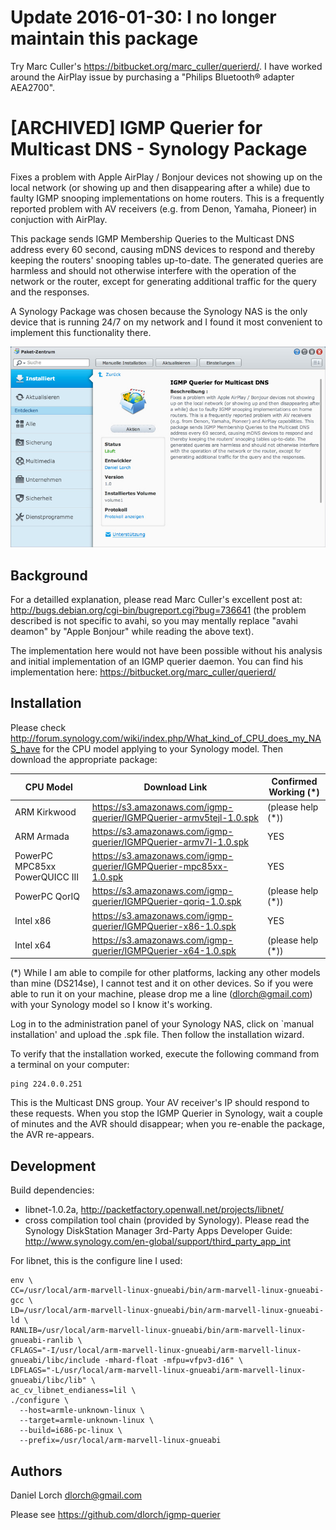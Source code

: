 Update 2016-01-30: I no longer maintain this package
====================================================

Try Marc Culler's https://bitbucket.org/marc_culler/querierd/. I have worked around
the AirPlay issue by purchasing a "Philips Bluetooth® adapter AEA2700".

[ARCHIVED] IGMP Querier for Multicast DNS - Synology Package
============================================================

Fixes a problem with Apple AirPlay / Bonjour devices not showing up on the local
network (or showing up and then disappearing after a while) due to faulty IGMP
snooping implementations on home routers. This is a frequently reported problem
with AV receivers (e.g. from Denon, Yamaha, Pioneer) in conjuction with AirPlay.

This package sends IGMP Membership Queries to the Multicast DNS address every 60
second, causing mDNS devices to respond and thereby keeping the routers' snooping
tables up-to-date. The generated queries are harmless and should not otherwise
interfere with the operation of the network or the router, except for generating
additional traffic for the query and the responses.

A Synology Package was chosen because the Synology NAS is the only device that
is running 24/7 on my network and I found it most convenient to implement this
functionality there.

![IGMP Querier Screenshot](images/screenshot.jpg)

Background
----------

For a detailled explanation, please read Marc Culler's excellent post at:
http://bugs.debian.org/cgi-bin/bugreport.cgi?bug=736641 (the problem described
is not specific to avahi, so you may mentally replace "avahi deamon" by
"Apple Bonjour" while reading the above text).

The implementation here would not have been possible without his analysis
and initial implementation of an IGMP querier daemon. You can find his
implementation here: https://bitbucket.org/marc_culler/querierd/

Installation
------------

Please check http://forum.synology.com/wiki/index.php/What_kind_of_CPU_does_my_NAS_have
for the CPU model applying to your Synology model. Then download the appropriate
package:

| CPU Model                      | Download Link                                                       | Confirmed Working (*) |
| ------------------------------ | ------------------------------------------------------------------- | --------------------- |
| ARM Kirkwood                   | https://s3.amazonaws.com/igmp-querier/IGMPQuerier-armv5tejl-1.0.spk | (please help (*))     |
| ARM Armada                     | https://s3.amazonaws.com/igmp-querier/IGMPQuerier-armv7l-1.0.spk    | YES                   |
| PowerPC MPC85xx PowerQUICC III | https://s3.amazonaws.com/igmp-querier/IGMPQuerier-mpc85xx-1.0.spk   | YES                   |
| PowerPC QorIQ                  | https://s3.amazonaws.com/igmp-querier/IGMPQuerier-qoriq-1.0.spk     | (please help (*))     |
| Intel x86                      | https://s3.amazonaws.com/igmp-querier/IGMPQuerier-x86-1.0.spk       | YES                   |
| Intel x64                      | https://s3.amazonaws.com/igmp-querier/IGMPQuerier-x64-1.0.spk       | (please help (*))     |

(*) While I am able to compile for other platforms, lacking any other models
than mine (DS214se), I cannot test and it on other devices. So if you were
able to run it on your machine, please drop me a line (dlorch@gmail.com)
with your Synology model so I know it's working.

Log in to the administration panel of your Synology NAS, click on `manual
installation' and upload the .spk file. Then follow the installation wizard.

To verify that the installation worked, execute the following command
from a terminal on your computer:

    ping 224.0.0.251

This is the Multicast DNS group. Your AV receiver's IP should respond to
these requests. When you stop the IGMP Querier in Synology, wait a couple
of minutes and the AVR should disappear; when you re-enable the package,
the AVR re-appears.

Development
-----------

Build dependencies:
- libnet-1.0.2a, http://packetfactory.openwall.net/projects/libnet/
- cross compilation tool chain (provided by Synology). Please read the
  Synology DiskStation Manager 3rd-Party Apps Developer Guide:
  http://www.synology.com/en-global/support/third_party_app_int 

For libnet, this is the configure line I used:

    env \
    CC=/usr/local/arm-marvell-linux-gnueabi/bin/arm-marvell-linux-gnueabi-gcc \
    LD=/usr/local/arm-marvell-linux-gnueabi/bin/arm-marvell-linux-gnueabi-ld \
    RANLIB=/usr/local/arm-marvell-linux-gnueabi/bin/arm-marvell-linux-gnueabi-ranlib \
    CFLAGS="-I/usr/local/arm-marvell-linux-gnueabi/arm-marvell-linux-gnueabi/libc/include -mhard-float -mfpu=vfpv3-d16" \
    LDFLAGS="-L/usr/local/arm-marvell-linux-gnueabi/arm-marvell-linux-gnueabi/libc/lib" \
    ac_cv_libnet_endianess=lil \
    ./configure \
      --host=armle-unknown-linux \
      --target=armle-unknown-linux \
      --build=i686-pc-linux \
      --prefix=/usr/local/arm-marvell-linux-gnueabi

Authors
-------

Daniel Lorch <dlorch@gmail.com>

Please see https://github.com/dlorch/igmp-querier
